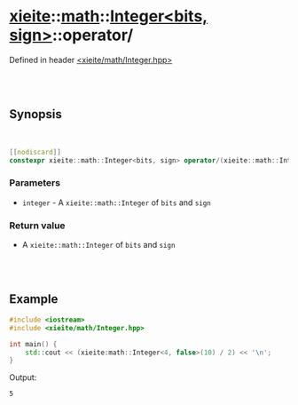 # [xieite](../../../README.md)::[math](../../math.md)::[Integer<bits, sign>](../Integer.md)::operator/
Defined in header [<xieite/math/Integer.hpp>](../../../include/xieite/math/Integer.hpp)

<br/><br/>

## Synopsis

<br/>

```cpp
[[nodiscard]]
constexpr xieite::math::Integer<bits, sign> operator/(xieite::math::Integer<bits, sign> integer) const noexcept;
```
### Parameters
- `integer` - A `xieite::math::Integer` of `bits` and `sign`
### Return value
- A `xieite::math::Integer` of `bits` and `sign`

<br/><br/>

## Example
```cpp
#include <iostream>
#include <xieite/math/Integer.hpp>

int main() {
	std::cout << (xieite:math::Integer<4, false>(10) / 2) << '\n';
}
```
Output:
```
5
```
